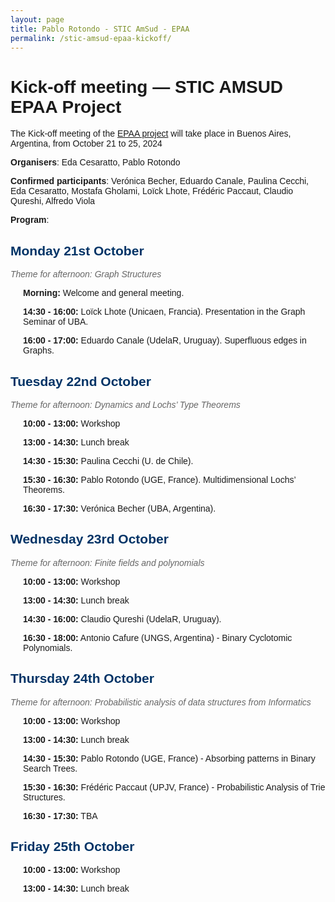```yaml
---
layout: page
title: Pablo Rotondo - STIC AmSud - EPAA
permalink: /stic-amsud-epaa-kickoff/
---
```


<style>
    body {
        font-family: Arial, sans-serif;
    }
    h2 {
        color: #003366;
    }
    .day {
        margin-bottom: 20px;
    }
    .session {
        margin-left: 20px;
    }
    .time {
        font-weight: bold;
    }
    .theme {
        font-style: italic;
        color: #666;
    }
</style>


<h1>Kick-off meeting — STIC AMSUD EPAA Project</h1>


		
<p>The Kick-off meeting of the <a href="/stic-amsud-epaa/">EPAA project</a> will take place in Buenos Aires, Argentina,  from October 21 to 25, 2024</p>



<p><strong>Organisers</strong>: Eda Cesaratto, Pablo Rotondo</p>



<p><strong>Confirmed participants</strong>: Verónica Becher, Eduardo Canale, Paulina Cecchi, Eda Cesaratto, Mostafa Gholami, Loïck Lhote, Frédéric Paccaut, Claudio Qureshi, Alfredo Viola</p>



<p><strong>Program</strong>: </p>

<div class="day">
<h2>Monday 21st October</h2>
<p class="theme">Theme for afternoon: Graph Structures</p>
<div class="session">
<p><span class="time">Morning:</span> Welcome and general meeting.</p>
</div>
<div class="session">
<p><span class="time">14:30 - 16:00:</span> Loïck Lhote (Unicaen, Francia). Presentation in the Graph Seminar of UBA.</p>
</div>
<div class="session">
<p><span class="time">16:00 - 17:00:</span> Eduardo Canale (UdelaR, Uruguay). Superfluous edges in Graphs.</p>
</div>
</div>

<div class="day">
<h2>Tuesday 22nd October</h2>
<p class="theme">Theme for afternoon: Dynamics and Lochs’ Type Theorems</p>
<div class="session">
<p><span class="time">10:00 - 13:00:</span> Workshop</p>
</div>
<div class="session">
<p><span class="time">13:00 - 14:30:</span> Lunch break</p>
</div>
<div class="session">
<p><span class="time">14:30 - 15:30:</span> Paulina Cecchi (U. de Chile).</p>
</div>
<div class="session">
<p><span class="time">15:30 - 16:30:</span> Pablo Rotondo (UGE, France). Multidimensional Lochs’ Theorems.</p>
</div>
<div class="session">
<p><span class="time">16:30 - 17:30:</span> Verónica Becher (UBA, Argentina).</p>
</div>
</div>

<div class="day">
<h2>Wednesday 23rd October</h2>
<p class="theme">Theme for afternoon: Finite fields and polynomials</p>
<div class="session">
<p><span class="time">10:00 - 13:00:</span> Workshop</p>
</div>
<div class="session">
<p><span class="time">13:00 - 14:30:</span> Lunch break</p>
</div>
<div class="session">
<p><span class="time">14:30 - 16:00:</span> Claudio Qureshi (UdelaR, Uruguay).</p>
</div>
<div class="session">
<p><span class="time">16:30 - 18:00:</span> Antonio Cafure (UNGS, Argentina) - Binary Cyclotomic Polynomials.</p>
</div>
</div>

<div class="day">
<h2>Thursday 24th October</h2>
<p class="theme">Theme for afternoon: Probabilistic analysis of data structures from Informatics</p>
<div class="session">
<p><span class="time">10:00 - 13:00:</span> Workshop</p>
</div>
<div class="session">
<p><span class="time">13:00 - 14:30:</span> Lunch break</p>
</div>
<div class="session">
<p><span class="time">14:30 - 15:30:</span> Pablo Rotondo (UGE, France) - Absorbing patterns in Binary Search Trees.</p>
</div>
<div class="session">
<p><span class="time">15:30 - 16:30:</span> Frédéric Paccaut (UPJV, France) - Probabilistic Analysis of Trie Structures.</p>
</div>
<div class="session">
<p><span class="time">16:30 - 17:30:</span> TBA</p>
</div>
</div>

<div class="day">
<h2>Friday 25th October</h2>
<div class="session">
<p><span class="time">10:00 - 13:00:</span> Workshop</p>
</div>
<div class="session">
<p><span class="time">13:00 - 14:30:</span> Lunch break</p>
</div>
</div>

